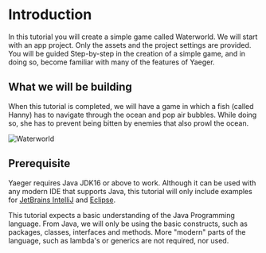 # Introduction

In this tutorial you will create a simple game called Waterworld. We will start
with an app project. Only the assets and the project settings are provided. 
You will be guided Step-by-step in the creation of a simple game, and in doing 
so, become familiar with many of the features of Yaeger.

## What we will be building

When this tutorial is completed, we will have a game in which a fish (called 
Hanny) has to navigate through the ocean and pop air bubbles. While doing so,
she has to prevent being bitten by enemies that also prowl the ocean.

![Waterworld](images/game/game.png)

## Prerequisite

Yaeger requires Java JDK16 or above to work. Although it can be used with any 
modern IDE that supports Java, this tutorial will only include examples for
[JetBrains IntelliJ](https://www.jetbrains.com/idea/) and 
[Eclipse](https://www.eclipse.org/).

This tutorial expects a basic understanding of the Java Programming language.
From Java, we will only be using the basic constructs, such as packages, 
classes, interfaces and methods. More "modern" parts of the language, such 
as lambda's or generics are not required, nor used.
